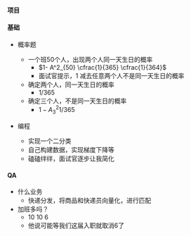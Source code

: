 #### 项目

#### 基础

- 概率题
  - 一个班50个人，出现两个人同一天生日的概率
    - $1- A^2_{50} \cfrac{1}{365} \cfrac{1}{364}$​
    - 面试官提示，1 减去任意两个人不是同一天生日的概率
  - 确定两个人，同一天生日的概率
    - 1/365
  - 确定三个人，不是同一天生日的概率
    - $1 - A^2_3 1/365$

- 编程
  - 实现一个二分类
  - 自己构建数据，实现梯度下降等
  - 磕磕绊绊，面试官逐步让我简化

#### QA

- 什么业务
  - 快递分发，将商品和快递员向量化，进行匹配
- 加班多吗？
  - 10 10 6
  - 他说可能等我们这届入职就取消6了